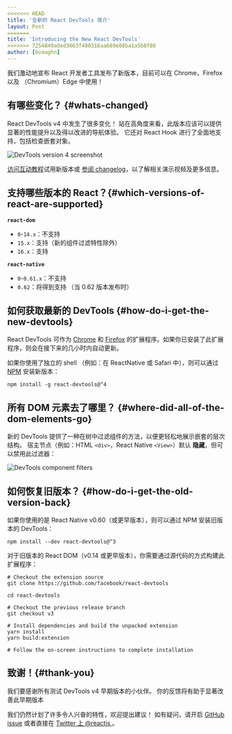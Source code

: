 ```yaml
---
<<<<<<< HEAD
title: '全新的 React DevTools 简介'
layout: Post
=======
title: 'Introducing the New React DevTools'
>>>>>>> 7254849aded3663f480316aa669e88ba1a5b8f86
author: [bvaughn]
---
```


我们激动地宣布 React 开发者工具发布了新版本，目前可以在 Chrome，Firefox 以及 （Chromium）Edge 中使用！

## 有哪些变化？ {#whats-changed}

React DevTools v4 中发生了很多变化！
站在高角度来看，此版本应该可以提供显著的性能提升以及得以改进的导航体验。
它还对 React Hook 进行了全面地支持，包括检查嵌套对象。

![DevTools version 4 screenshot](/images/blog/devtools-v4-screenshot.png)

[访问互动教程](https://react-devtools-tutorial.now.sh/)试用新版本或 [参阅 changelog](https://github.com/facebook/react/blob/main/packages/react-devtools/CHANGELOG.md#400-august-15-2019)，以了解相关演示视频及更多信息。

## 支持哪些版本的 React？{#which-versions-of-react-are-supported}

**`react-dom`**

- `0`-`14.x`：不支持
- `15.x`：支持（新的组件过滤特性除外）
- `16.x`：支持

**`react-native`**

- `0`-`0.61.x`：不支持
- `0.62`：将得到支持 （当 0.62 版本发布时）

## 如何获取最新的 DevTools {#how-do-i-get-the-new-devtools}

React DevTools 可作为 [Chrome](https://chrome.google.com/webstore/detail/react-developer-tools/fmkadmapgofadopljbjfkapdkoienihi?hl=en) 和 [Firefox](https://addons.mozilla.org/en-US/firefox/addon/react-devtools/) 的扩展程序。如果你已安装了此扩展程序，则会在接下来的几小时内自动更新。

如果你使用了独立的 shell （例如：在 ReactNative 或 Safari 中），则可以通过 [NPM](https://www.npmjs.com/package/react-devtools) 安装新版本：

```shell
npm install -g react-devtools@^4
```

## 所有 DOM 元素去了哪里？ {#where-did-all-of-the-dom-elements-go}

新的 DevTools 提供了一种在树中过滤组件的方法，以便更轻松地展示嵌套的层次结构。
宿主节点（例如：HTML `<div>`，React Native `<View>`）默认 __隐藏__，但可以禁用此过滤器：

![DevTools component filters](/images/blog/devtools-component-filters.gif)

## 如何恢复旧版本？ {#how-do-i-get-the-old-version-back}

如果你使用的是 React Native v0.60（或更早版本），则可以通过 NPM 安装旧版本的 DevTools：

```shell
npm install --dev react-devtools@^3
```

对于旧版本的 React DOM（v0.14 或更早版本），你需要通过源代码的方式构建此扩展程序：

```shell
# Checkout the extension source
git clone https://github.com/facebook/react-devtools

cd react-devtools

# Checkout the previous release branch
git checkout v3

# Install dependencies and build the unpacked extension
yarn install
yarn build:extension

# Follow the on-screen instructions to complete installation
```

## 致谢！{#thank-you}

我们要感谢所有测试 DevTools v4 早期版本的小伙伴。
你的反馈将有助于显著改善此早期版本

我们仍然计划了许多令人兴奋的特性，欢迎提出建议！
如有疑问，请开启 [GitHub issue](https://github.com/facebook/react/issues/new?labels=Component:%20Developer%20Tools) 或者直接在 [Twitter 上 @reactjs ](https://twitter.com/reactjs)。
